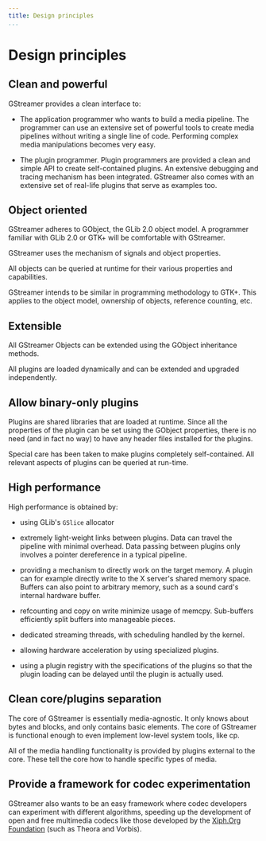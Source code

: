 ```yaml
---
title: Design principles
...
```


# Design principles

## Clean and powerful

GStreamer provides a clean interface to:

  - The application programmer who wants to build a media pipeline. The
    programmer can use an extensive set of powerful tools to create
    media pipelines without writing a single line of code. Performing
    complex media manipulations becomes very easy.

  - The plugin programmer. Plugin programmers are provided a clean and
    simple API to create self-contained plugins. An extensive debugging
    and tracing mechanism has been integrated. GStreamer also comes with
    an extensive set of real-life plugins that serve as examples too.

## Object oriented

GStreamer adheres to GObject, the GLib 2.0 object model. A programmer
familiar with GLib 2.0 or GTK+ will be comfortable with GStreamer.

GStreamer uses the mechanism of signals and object properties.

All objects can be queried at runtime for their various properties and
capabilities.

GStreamer intends to be similar in programming methodology to GTK+. This
applies to the object model, ownership of objects, reference counting,
etc.

## Extensible

All GStreamer Objects can be extended using the GObject inheritance
methods.

All plugins are loaded dynamically and can be extended and upgraded
independently.

## Allow binary-only plugins

Plugins are shared libraries that are loaded at runtime. Since all the
properties of the plugin can be set using the GObject properties, there
is no need (and in fact no way) to have any header files installed for
the plugins.

Special care has been taken to make plugins completely self-contained.
All relevant aspects of plugins can be queried at run-time.

## High performance

High performance is obtained by:

  - using GLib's `GSlice` allocator

  - extremely light-weight links between plugins. Data can travel the
    pipeline with minimal overhead. Data passing between plugins only
    involves a pointer dereference in a typical pipeline.

  - providing a mechanism to directly work on the target memory. A
    plugin can for example directly write to the X server's shared
    memory space. Buffers can also point to arbitrary memory, such as a
    sound card's internal hardware buffer.

  - refcounting and copy on write minimize usage of memcpy. Sub-buffers
    efficiently split buffers into manageable pieces.

  - dedicated streaming threads, with scheduling handled by the kernel.

  - allowing hardware acceleration by using specialized plugins.

  - using a plugin registry with the specifications of the plugins so
    that the plugin loading can be delayed until the plugin is actually
    used.

## Clean core/plugins separation

The core of GStreamer is essentially media-agnostic. It only knows about
bytes and blocks, and only contains basic elements. The core of
GStreamer is functional enough to even implement low-level system tools,
like cp.

All of the media handling functionality is provided by plugins external
to the core. These tell the core how to handle specific types of media.

## Provide a framework for codec experimentation

GStreamer also wants to be an easy framework where codec developers can
experiment with different algorithms, speeding up the development of
open and free multimedia codecs like those developed by the [Xiph.Org
Foundation](http://www.xiph.org) (such as Theora and Vorbis).

